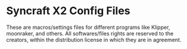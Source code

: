 # Syncraft X2 Config Files
These are macros/settings files for different programs like Klipper, moonraker, and others.
All softwares/files rights are reserved to the creators, within the distribution license in which they are in agreement.
